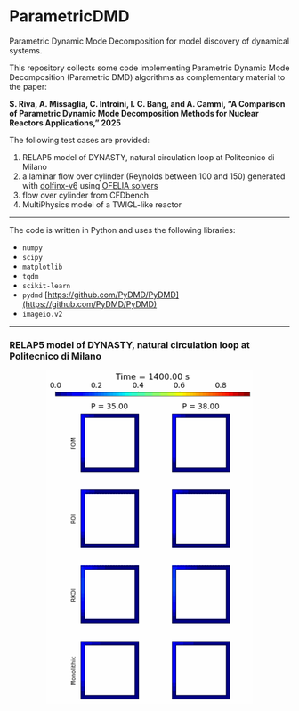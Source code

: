 # ParametricDMD
Parametric Dynamic Mode Decomposition for model discovery of dynamical systems.

This repository collects some code implementing Parametric Dynamic Mode Decomposition (Parametric DMD) algorithms as complementary material to the paper:

**S. Riva, A. Missaglia, C. Introini, I. C. Bang, and A. Cammi, “A Comparison of Parametric Dynamic
Mode Decomposition Methods for Nuclear Reactors Applications,” 2025**

The following test cases are provided:

1. RELAP5 model of DYNASTY, natural circulation loop at Politecnico di Milano
2. a laminar flow over cylinder (Reynolds between 100 and 150) generated with [dolfinx-v6](https://github.com/FEniCS/dolfinx) using [OFELIA solvers](https://github.com/ERMETE-Lab/MP-OFELIA)
3. flow over cylinder from CFDbench
4. MultiPhysics model of a TWIGL-like reactor

---

The code is written in Python and uses the following libraries:

- `numpy`
- `scipy`
- `matplotlib`
- `tqdm`
- `scikit-learn`
- `pydmd` [https://github.com/PyDMD/PyDMD](https://github.com/PyDMD/PyDMD)
- `imageio.v2`


----------------

### RELAP5 model of DYNASTY, natural circulation loop at Politecnico di Milano

<div style="text-align: center;">
  <img src="./TestCases/SupportingVideos/dynasty1param_video.gif" alt="Process Animation" height="600">
</div>
